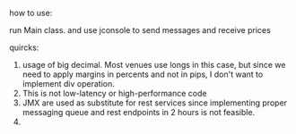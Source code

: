 how to use:

run Main class. and use jconsole to send messages and receive prices

quircks:
1. usage of big decimal. Most venues use longs in this case, but since we need to apply
margins in percents and not in pips, I don't want to implement div operation. 
2. This is not low-latency or high-performance code
3. JMX are used as substitute for rest services since implementing proper messaging queue and 
rest endpoints in 2 hours is not feasible.
4. 